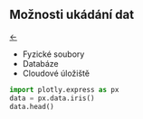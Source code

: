 ## Možnosti ukádání dat

[←](../Readme.md)

  - Fyzické soubory
  - Databáze
  - Cloudové úložiště

```python
import plotly.express as px
data = px.data.iris()
data.head()
```

```python

```
